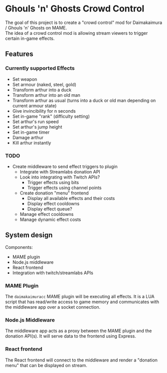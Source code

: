 # Ghouls 'n' Ghosts Crowd Control

The goal of this project is to create a "crowd control" mod for Daimakaimura / Ghouls 'n' Ghosts on MAME.  
The idea of a crowd control mod is allowing stream viewers to trigger certain in-game effects.

## Features

### Currently supported Effects
- Set weapon
- Set armour (naked, steel, gold)
- Transform arthur into a duck
- Transform arthur into an old man
- Transform arthur as usual (turns into a duck or old man depending on current armour state)
- Give invincibility for n seconds
- Set in-game "rank" (difficulty setting)
- Set arthur's run speed
- Set arthur's jump height
- Set in-game timer
- Damage arthur
- Kill arthur instantly

### TODO
- Create middleware to send effect triggers to plugin
  - Integrate with Streamlabs donation API
  - Look into integrating with Twitch APIs?
    - Trigger effects using bits
    - Trigger effects using channel points
  - Create donation "menu" frontend
    - Display all available effects and their costs
    - Display effect cooldowns
    - Display effect queue?
  - Manage effect cooldowns
  - Manage dynamic effect costs

## System design

Components:
- MAME plugin
- Node.js middleware
- React frontend
- Integration with twitch/streamlabs APIs

### MAME Plugin

The `daimakaimuracc` MAME plugin will be executing all effects.  It is a LUA script that has read/write access to game memory and communicates with the middleware app over a socket connection.

### Node.js Middleware

The middleware app acts as a proxy between the MAME plugin and the donation API(s).  It will serve data to the frontend using Express.

### React frontend

The React frontend will connect to the middleware and render a "donation menu" that can be displayed on stream.